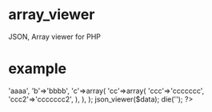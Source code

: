 array_viewer
============

JSON, Array viewer for PHP

example
============
<?php
include('array_viewer.php');

$data=array(
  'a'=>'aaaa',
  'b'=>'bbbb',
  'c'=>array(
    'cc'=>array(
      'ccc'=>'ccccccc',
      'ccc2'=>'ccccccc2',
    ),
  ),
);
json_viewer($data);

die('');
?>
